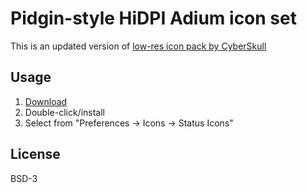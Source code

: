 # Pidgin-style HiDPI Adium icon set

This is an updated version of [low-res icon pack by CyberSkull](http://www.adiumxtras.com/index.php?a=xtras&xtra_id=4308)

## Usage

1. [Download](https://github.com/aleksandrs-ledovskis/adium-pidgin-hidpi-statusicons/releases/download/v1.0/Pidgin.Status.HiDPI.AdiumStatusIcons.v1.01.zip)
2. Double-click/install
3. Select from "Preferences -> Icons -> Status Icons"

## License

BSD-3
